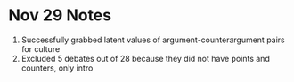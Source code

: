 # Nov 29 Notes

1.  Successfully grabbed latent values of argument-counterargument pairs for culture
2.  Excluded 5 debates out of 28 because they did not have points and counters, only intro